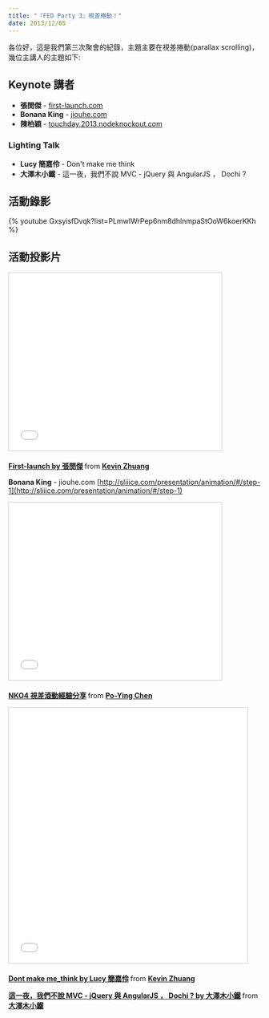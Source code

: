 ```yaml
---
title: "『FED Party 3』視差捲動！"
date: 2013/12/05
---
```


各位好，這是我們第三次聚會的紀錄，主題主要在視差捲動(parallax scrolling)，幾位主講人的主題如下:

## Keynote 講者

  * **張閔傑** - [first-launch.com](http://first-launch.com)
  * **Bonana King** - [jiouhe.com](http://jiouhe.com)
  * **陳柏穎** - [touchday.2013.nodeknockout.com](http://touchday.2013.nodeknockout.com)


### Lighting Talk

  * **Lucy 簡嘉伶** - Don't make me think
  * **大澤木小鐵** - 這一夜，我們不說 MVC - jQuery 與 AngularJS ， Dochi ?

## 活動錄影

{% youtube GxsyisfDvqk?list=PLmwIWrPep6nm8dhlnmpaStOoW6koerKKh %}

## 活動投影片

<p>
<iframe src="//www.slideshare.net/slideshow/embed_code/29097114" width="425" height="355" frameborder="0" marginwidth="0" marginheight="0" scrolling="no" style="border:1px solid #CCC; border-width:1px; margin-bottom:5px; max-width: 100%;" allowfullscreen> </iframe> <div style="margin-bottom:5px"> <strong> <a href="//www.slideshare.net/kevinzhuang72/fristlaunch-by" title="First-launch by 張閔傑" target="_blank">First-launch by 張閔傑</a> </strong> from <strong><a href="//www.slideshare.net/kevinzhuang72" target="_blank">Kevin Zhuang</a></strong> </div>
</p>

**Bonana King** - jiouhe.com
[http://sliiice.com/presentation/animation/#/step-1](http://sliiice.com/presentation/animation/#/step-1)

<p>
<iframe src="//www.slideshare.net/slideshow/embed_code/28919713" width="425" height="355" frameborder="0" marginwidth="0" marginheight="0" scrolling="no" style="border:1px solid #CCC; border-width:1px; margin-bottom:5px; max-width: 100%;" allowfullscreen> </iframe> <div style="margin-bottom:5px"> <strong> <a href="//www.slideshare.net/PoYingChen/nko4" title="NKO4 視差滾動經驗分享" target="_blank">NKO4 視差滾動經驗分享</a> </strong> from <strong><a href="//www.slideshare.net/PoYingChen" target="_blank">Po-Ying Chen</a></strong> </div>
</p>

<p>
<iframe src="//www.slideshare.net/slideshow/embed_code/29097236" width="477" height="510" frameborder="0" marginwidth="0" marginheight="0" scrolling="no" style="border:1px solid #CCC; border-width:1px; margin-bottom:5px; max-width: 100%;" allowfullscreen> </iframe> <div style="margin-bottom:5px"> <strong> <a href="//www.slideshare.net/kevinzhuang72/dont-make-methink-29097236" title="Dont make me_think by Lucy 簡嘉伶" target="_blank">Dont make me_think by Lucy 簡嘉伶</a> </strong> from <strong><a href="//www.slideshare.net/kevinzhuang72" target="_blank">Kevin Zhuang</a></strong> </div>
</p>

<p>
<script async class="speakerdeck-embed" data-id="b0d938903fac0131f69b7675aa4b02f4" data-ratio="1.33333333333333" src="//speakerdeck.com/assets/embed.js"></script>
<div style="margin-bottom:5px"> <strong> <a href="//speakerdeck.com/jaceju/jquery-vs-angularjs-dochi" title="這一夜，我們不說 MVC - jQuery 與 AngularJS ， Dochi ? by 大澤木小鐵" target="_blank">這一夜，我們不說 MVC - jQuery 與 AngularJS ， Dochi ? by 大澤木小鐵</a> </strong> from <strong><a href="//speakerdeck.com/jaceju" target="_blank">大澤木小鐵</a></strong> </div>
</p>
